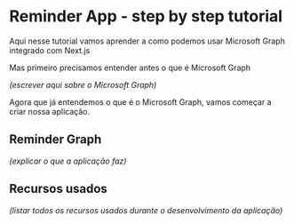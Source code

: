 # Reminder App - step by step tutorial

Aqui nesse tutorial vamos aprender a como podemos usar Microsoft Graph integrado com Next.js

Mas primeiro precisamos entender antes o que é Microsoft Graph 

*(escrever aqui sobre o Microsoft Graph)*

Agora que já entendemos o que é o Microsoft Graph, vamos começar a criar nossa aplicação.

## Reminder Graph

*(explicar o que a aplicação faz)*

## Recursos usados

*(listar todos os recursos usados durante o desenvolvimento da aplicação)*

## 